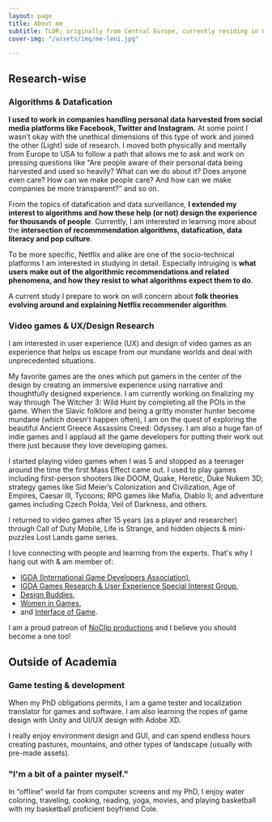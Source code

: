 ```yaml
---
layout: page
title: About me
subtitle: TLDR; originally from Central Europe, currently residing in Upstate New York. I am an iSchool PhD student in an interdisciplinary field of information science & technology.
cover-img: "/assets/img/me-leni.jpg"

---
```

## Research-wise

### Algorithms & Datafication

**I used to work in companies handling personal data harvested from social media platforms like Facebook, Twitter and Instagram.** At some point I wasn’t okay with the unethical dimensions of this type of work and joined the other (Light) side of research. I moved both physically and mentally from Europe to USA to follow a path that allows me to ask and work on pressing questions like “Are people aware of their personal data being harvested and used so heavily? What can we do about it? Does anyone even care? How can we make people care? And how can we make companies be more transparent?” and so on.

From the topics of datafication and data surveillance, **I extended my interest to algorithms and how these help (or not) design the experience for thousands of people**. Currently, I am interested in learning more about the **intersection of recommmendation algorithms, datafication, data literacy and pop culture**.

To be more specific, Netflix and alike are one of the socio-technical platforms I am interested in studying in detail. Especially intruiging is **what users make out of the algorithmic recommendations and related phenomena, and how they resist to what algorithms expect them to do**.

A current study I prepare to work on will concern about **folk theories evolving around and explaining Netflix recommender algorithm**.

### Video games & UX/Design Research

I am interested in user experience (UX) and design of video games as an experience that helps us escape from our mundane worlds and deal with unprecedented situations.

My favorite games are the ones which put gamers in the center of the design by creating an immersive experience using narrative and thoughtfully designed experience. I am currently working on finalizing my way through The Witcher 3: Wild Hunt by completing all the POIs in the game. When the Slavic folklore and being a gritty monster hunter become mundane (which doesn't happen often), I am on the quest of exploring the beautiful Ancient Greece  Assassins Creed: Odyssey. I am also a huge fan of indie games and I applaud all the game developers for putting their work out there just because they love developing games.

I started playing video games when I was 5 and stopped as a teenager around the time the first Mass Effect came out. I used to play games including first-person shooters like DOOM, Quake, Heretic, Duke Nukem 3D; strategy games like Sid Meier’s Colonization and Civilization, Age of Empires, Caesar III, Tycoons; RPG games like Mafia, Diablo II; and adventure games including Czech Polda, Veil of Darkness, and others.

I returned to video games after 15 years (as a player and researcher) through Call of Duty Mobile, Life is Strange, and hidden objects & mini-puzzles Lost Lands game series.

I love connecting with people and learning from the experts. That's why I hang out with & am member of:
- <a href="https://igda.org/">IGDA (International Game Developers Association)</a>,
- <a href="https://grux.org/">IGDA Games Research & User Experience Special Interest Group</a>,
- <a href="https://www.designbuddies.community/">Design Buddies</a>,
- <a href="https://www.womeningames.org/">Women in Games</a>,
- and <a href="https://interfaceingame.com/">Interface of Game</a>.

I am a proud patreon of <a href="https://www.patreon.com/noclip">NoClip productions</a> and I believe you should become a one too!

## Outside of Academia

### Game testing & development

When my PhD obligations permits, I am a game tester and localization translator for games and software. I am also learning the ropes of game design with Unity and UI/UX design with Adobe XD.

I really enjoy environment design and GUI, and can spend endless hours creating pastures, mountains, and other types of landscape (usually with pre-made assets).

### "I'm a bit of a painter myself."
In “offline” world far from computer screens and my PhD, I enjoy water coloring, traveling, cooking, reading, yoga, movies, and playing basketball with my basketball proficient boyfriend Cole.
